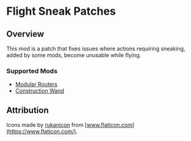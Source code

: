 # Flight Sneak Patches

## Overview

This mod is a patch that fixes issues where actions requiring sneaking, added by some mods, become unusable while flying.

### Supported Mods

- [Modular Routers](https://www.curseforge.com/minecraft/mc-mods/modular-routers)
- [Construction Wand](https://www.curseforge.com/minecraft/mc-mods/construction-wand)

## Attribution

Icons made by [rukanicon](https://www.flaticon.com/authors/rukanicon) from [www.flaticon.com](https://www.flaticon.com/).
